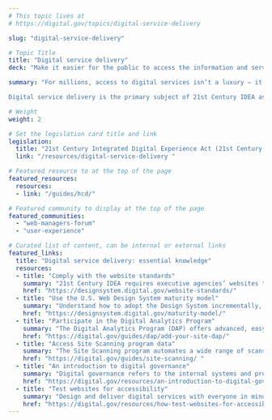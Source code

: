 ```yaml
---
# This topic lives at
# https://digital.gov/topics/digital-service-delivery

slug: "digital-service-delivery"

# Topic Title
title: "Digital service delivery"
deck: "Make it easier for the public to access the information and services that they  count on each and every day."

summary: "For millions, access to digital services isn’t a luxury — it’s critical. And the public’s experiences using government websites to find unemployment support, file taxes, apply for student loans, or get assistance with housing, childcare, or food can dramatically affect how they feel about the federal government.

Digital service delivery is the primary subject of 21st Century IDEA as well as the policy guidance in OMB M-23-22, which require government agencies enact best practices."

# Weight
weight: 2

# Set the legislation card title and link
legislation:
  title: "21st Century Integrated Digital Experience Act (21st Century IDEA) & M-23-22"
  link: "/resources/digital-service-delivery "

# Featured resource to at the top of the page
featured_resources:
  resources:
  - link: "/guides/hcd/"

# Featured community to display at the top of the page
featured_communities:
  - "web-managers-forum"
  - "user-experience"

# Curated list of content, can be internal or external links
featured_links:
  title: "Digital service delivery: essential knowledge"
  resources:
  - title: "Comply with the website standards"
    summary: "21st Century IDEA requires executive agencies’ websites to be in compliance with the website standards."
    href: "https://designsystem.digital.gov/website-standards/"
  - title: "Use the U.S. Web Design System maturity model"
    summary: "Understand how to adopt the Design System incrementally, and design and build better digital experiences."
    href: "https://designsystem.digital.gov/maturity-model/"
  - title: "Participate in the Digital Analytics Program"
    summary: "The Digital Analytics Program (DAP) offers advanced, easy web analytics for federal agencies. All public-facing federal websites can participate."
    href: "https://digital.gov/guides/dap/add-your-site-dap/"
  - title: "Access Site Scanning program data"
    summary: "The Site Scanning program automates a wide range of scans of public federal websites and generates data about website health, policy compliance, and best practices. Use the data to understand the health of your agency’s websites."
    href: "https://digital.gov/guides/site-scanning/ "
  - title: "An introduction to digital governance"
    summary: "Digital governance refers to the internal systems and processes we use to manage our digital presence. Learn why governance is essential to digital service delivery."
    href: "https://digital.gov/resources/an-introduction-to-digital-governance/"
  - title: "Test websites for accessibility"
    summary: "Design and deliver digital services with everyone in mind. Use both manual and automated testing methods to create accessible websites."
    href: "https://digital.gov/resources/how-test-websites-for-accessibility/ "
---
```

